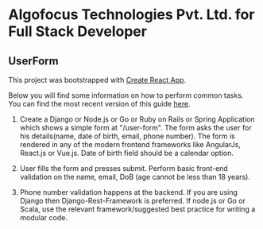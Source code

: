 # Algofocus Technologies Pvt. Ltd. for Full Stack Developer 
## UserForm
This project was bootstrapped with [Create React App](https://github.com/facebookincubator/create-react-app).

Below you will find some information on how to perform common tasks.<br>
You can find the most recent version of this guide [here](https://github.com/facebookincubator/create-react-app/blob/master/packages/react-scripts/template/README.md).

1. Create a Django or Node.js or Go or Ruby on Rails or Spring Application which shows a simple form at "/user-form". The form asks the user for his details(name, date of birth, email, phone number). The form is rendered in any of the modern frontend frameworks like AngularJs, React.js or Vue.js. Date of birth field should be a calendar option.

2. User fills the form and presses submit. Perform basic front-end validation on the name, email, DoB (age cannot be less than 18 years).

3. Phone number validation happens at the backend. If you are using Django then Django-Rest-Framework is preferred. If node.js or Go or Scala, use the relevant framework/suggested best practice for writing a modular code.
